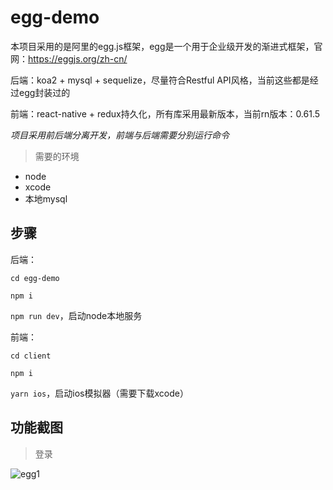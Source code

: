 # egg-demo
本项目采用的是阿里的egg.js框架，egg是一个用于企业级开发的渐进式框架，官网：<https://eggjs.org/zh-cn/>

后端：koa2 + mysql + sequelize，尽量符合Restful API风格，当前这些都是经过egg封装过的

前端：react-native + redux持久化，所有库采用最新版本，当前rn版本：0.61.5

_项目采用前后端分离开发，前端与后端需要分别运行命令_

>需要的环境
* node
* xcode
* 本地mysql

## 步骤

后端：

`cd egg-demo` 

`npm i` 

`npm run dev`，启动node本地服务

前端：

`cd client` 

`npm i` 

`yarn ios`，启动ios模拟器（需要下载xcode）

## 功能截图

>登录

![egg1](http://q7w4bz19x.bkt.clouddn.com/image/egg1.gif)
